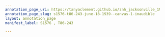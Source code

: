 ```yaml
---
annotation_page_uri: https://tanyaclement.github.io/znh_jacksonville_1939/annotations/s1576-t86-243-june-18-1939--canvas-1-inaudible.json
annotation_page_slug: s1576-t86-243-june-18-1939--canvas-1-inaudible
layout: annotation_page
manifest_label: S1576 , T86-243

---
```

